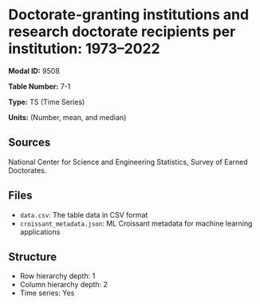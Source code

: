 # Doctorate-granting institutions and research doctorate recipients per institution: 1973&#8211;2022

**Modal ID:** 9508

**Table Number:** 7-1

**Type:** TS (Time Series)

**Units:** (Number, mean, and median)

## Sources

National Center for Science and Engineering Statistics, Survey of Earned Doctorates.

## Files

- `data.csv`: The table data in CSV format
- `croissant_metadata.json`: ML Croissant metadata for machine learning applications

## Structure

- Row hierarchy depth: 1
- Column hierarchy depth: 2
- Time series: Yes

